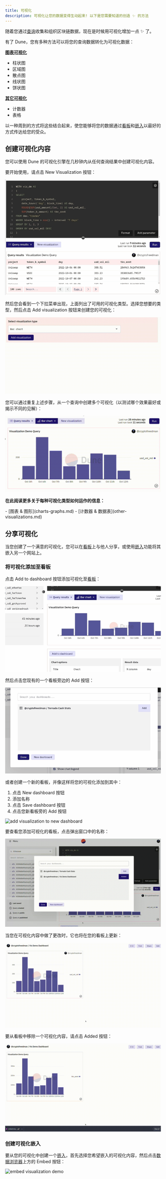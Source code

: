 ```yaml
---
title: 可视化
description: 可视化让您的数据变得生动起来! 以下是您需要知道的创造 ✨ 的方法
---
```


随着您通过[查询](../../features/queries/)收集和组织区块链数据，现在是时候用可视化增加一点 ✨ 了。

有了 Dune，您有多种方法可以将您的查询数据转化为可视化数据：

[**图表可视化**](charts-graphs.md)

* 柱状图
* 区域图
* 散点图
* 线状图
* 饼状图

[**其它可视化**](other-visualizations.md)

* 计数器
* 表格

以一种周到的方式将这些结合起来，使您能够将您的数据通过[看板](../../features/dashboards.md)和[嵌入](../sharing/embeds/index.md)以最好的方式传达给您的受众。

## 创建可视化内容

您可以使用 Dune 的可视化引擎在几秒钟内从任何查询结果中创建可视化内容。

要开始使用，请点击 <span class="fk-btn-2">New Visualization</span> 按钮：

![new visualization click button](images/new-visualization-click-button.gif)

然后您会看到一个下拉菜单出现，上面列出了可用的可视化类型。选择您想要的类型，然后点击 <span class="fk-btn-1">Add visualization</span> 按钮来创建您的可视化：

![select visualization from dropdown](images/select-visualization-from-dropdown.gif)

您可以通过重复上述步骤，从一个查询中创建多个可视化（以测试哪个效果最好或揭示不同的见解）：

![](images/adding-multiple-visualizations.gif)

**在此阅读更多关于每种可视化类型如何运作的信息：**

<div class="cards grid" markdown>
- [图表 & 图形](charts-graphs.md)
- [计数器 & 数据表](other-visualizations.md)
</div>

## 分享可视化

当您创建了一个满意的可视化，您可以在[看板](../dashboards.md)上与他人分享，或使用[嵌入](../sharing/embeds/index.md)功能将其嵌入另一个网站上。

### 将可视化添加至看板

点击 <span class="fk-btn-3">Add to dashboard</span> 按钮添加可视化至[看板](../dashboards.md)：

![add visualization to dashboard](images/add-visualization-to-dashboard.gif)

然后点击您现有的一个看板旁边的 <span class="fk-btn-2">Add</span> 按钮：

![added to dashboard](images/added-to-dashboard.gif)

 或者创建一个新的看板，并像这样将您的可视化添加到其中：
 
 1. 点击 <span class="fk-btn-3">New dashboard</span> 按钮
 2. 添加名称
 3. 点击 <span class="fk-btn-1">Save dashboard</span> 按钮
 4. 点击您新看板旁的 <span class="fk-btn-2">Add</span> 按钮

![add visualization to new dashboard](images/add-visualization-to-new-dashboard.gif)

要查看您添加可视化的看板，点击弹出窗口中的名称：

![view visualization on dashboard](images/view-visualization-on-dashboard.gif)

当您在可视化内容中做了更改时，它也将在您的看板上更新：

![changing visualization updates dashboard](images/changing-visualization-updates-dashboard.gif)

要从看板中移除一个可视化内容，请点击 <span class="fk-btn-4">Added</span> 按钮：

![removing visualization from dashboard](images/removing-visualization-from-dashboard.gif)

### 创建可视化嵌入

要从您的可视化中创建一个[嵌入](../sharing/embeds/index.md)，首先选择您希望嵌入的可视化内容，然后点击[数据浏览器](../../features/queries/data-explorer.md)上方的 <span class="fk-btn-3">Embed</span> 按钮：

![embed visualization demo](images/embed-visualization-demo.gif)